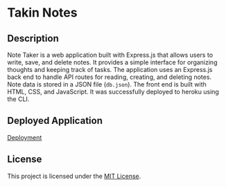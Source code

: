 # Takin Notes

## Description

Note Taker is a web application built with Express.js that allows users to write, save, and delete notes. It provides a simple interface for organizing thoughts and keeping track of tasks.
The application uses an Express.js back end to handle API routes for reading, creating, and deleting notes. Note data is stored in a JSON file (`db.json`). The front end is built with HTML, CSS, and JavaScript.
It was successfully deployed to heroku using the CLI.

## Deployed Application

[Deployment](https://enigmatic-cliffs-78463-6c726ffe720f.herokuapp.com/)

## License

This project is licensed under the [MIT License](LICENSE).
